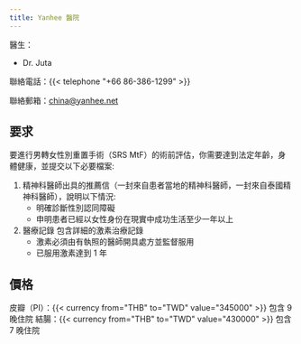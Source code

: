 ```yaml
---
title: Yanhee 醫院
---
```


醫生：

- Dr. Juta

聯絡電話：{{< telephone "+66 86-386-1299" >}}

聯絡郵箱：<china@yanhee.net>

## 要求

要進行男轉女性別重置手術（SRS MtF）的術前評估，你需要達到法定年齡，身體健康，並提交以下必要檔案:

1. 精神科醫師出具的推薦信（一封來自患者當地的精神科醫師，一封來自泰國精神科醫師），說明以下情況:
    - 明確診斷性別認同障礙
    - 申明患者已經以女性身份在現實中成功生活至少一年以上
1. 醫療記錄 包含詳細的激素治療記錄
    - 激素必須由有執照的醫師開具處方並監督服用
    - 已服用激素達到 1 年

## 價格

皮瓣（PI）：{{< currency from="THB" to="TWD" value="345000" >}} 包含 9 晚住院
結腸：{{< currency from="THB" to="TWD" value="430000" >}} 包含 7 晚住院

